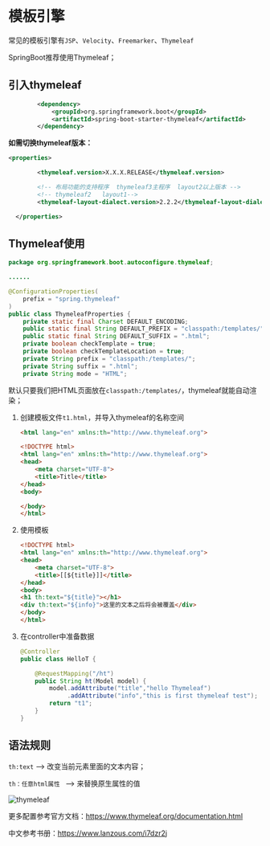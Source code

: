 # 模板引擎

常见的模板引擎有`JSP`、`Velocity`、`Freemarker`、`Thymeleaf`

SpringBoot推荐使用Thymeleaf；

## 引入thymeleaf

```xml
        <dependency>
            <groupId>org.springframework.boot</groupId>
            <artifactId>spring-boot-starter-thymeleaf</artifactId>
        </dependency>
```



**如需切换thymeleaf版本：**

```xml
<properties>

		<thymeleaf.version>X.X.X.RELEASE</thymeleaf.version>

		<!-- 布局功能的支持程序  thymeleaf3主程序  layout2以上版本 -->
		<!-- thymeleaf2   layout1-->
		<thymeleaf-layout-dialect.version>2.2.2</thymeleaf-layout-dialect.version>

  </properties>
```



## Thymeleaf使用

```java
package org.springframework.boot.autoconfigure.thymeleaf;

......

@ConfigurationProperties(
    prefix = "spring.thymeleaf"
)
public class ThymeleafProperties {
    private static final Charset DEFAULT_ENCODING;
    public static final String DEFAULT_PREFIX = "classpath:/templates/";
    public static final String DEFAULT_SUFFIX = ".html";
    private boolean checkTemplate = true;
    private boolean checkTemplateLocation = true;
    private String prefix = "classpath:/templates/";
    private String suffix = ".html";
    private String mode = "HTML";
```

默认只要我们把HTML页面放在`classpath:/templates/`，thymeleaf就能自动渲染；

1. 创建模板文件`t1.html`，并导入thymeleaf的名称空间

   ```html
   <html lang="en" xmlns:th="http://www.thymeleaf.org">
   ```

   ```html
   <!DOCTYPE html>
   <html lang="en" xmlns:th="http://www.thymeleaf.org">
   <head>
       <meta charset="UTF-8">
       <title>Title</title>
   </head>
   <body>
   
   </body>
   </html>
   ```

2. 使用模板

   ```html
   <!DOCTYPE html>
   <html lang="en" xmlns:th="http://www.thymeleaf.org">
   <head>
       <meta charset="UTF-8">
       <title>[[${title}]]</title>
   </head>
   <body>
   <h1 th:text="${title}"></h1>
   <div th:text="${info}">这里的文本之后将会被覆盖</div>
   </body>
   </html>
   ```

3. 在controller中准备数据

   ```java
   @Controller
   public class HelloT {
   
       @RequestMapping("/ht")
       public String ht(Model model) {
           model.addAttribute("title","hello Thymeleaf")
                .addAttribute("info","this is first thymeleaf test");
           return "t1";
       }
   }
   ```

   

## 语法规则

`th:text` --> 改变当前元素里面的文本内容；

`th：任意html属性 ` --> 来替换原生属性的值

![thymeleaf](https://cdn.static.note.zzrfdsn.cn/images/springboot/assets/2018-02-04_123955.png)

更多配置参考官方文档：<https://www.thymeleaf.org/documentation.html>

中文参考书册：https://www.lanzous.com/i7dzr2j